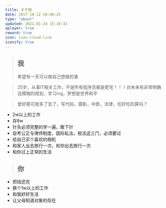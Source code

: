 ```yaml
---
title: 关于我
date: 2017-10-12 10:48:25
type: "about"
updated: 2021-01-24 15:10:32
aplayer: true
reward: true
icon: icon-cloud-line
iconify: true
---
```


> ## 我
>
> 希望有一天可以做自己想做的事

> 25岁，从事IT相关工作，不是所有程序员都是肥宅！！！对未来有非常明确且模糊的规划，学习ing，梦想是世界和平

> 爱好那可就多了去了，写代码，摄影，中医，法律，吃好吃的算吗？

- 2w以上的工作
-  存8w
- 针灸必须完整的学一遍，敢下针
- 自考公正与律师制度，国际私法，税法这三门，必须要过
- 给自己买个喜欢的相机
- 和家人出去旅行一次，和你出去旅行一次
- 和你过上正常的生活

> ## 你

- 把钱还完
- 换个1w以上的工作
- 和我好好生活
- 让父母知道对象的存在

